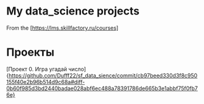# My data_science projects
From the [https://lms.skillfactory.ru/courses]

# Проекты
[Проект 0. Игра угадай число] {https://github.com/Dufff22/sf_data_sience/commit/cb97beed330d3f8c950155f40e2b96b514d9c68a#diff-0b60f985d3bd2440badae028abf6ec488a78391786de665b3e1abbf75f0fb76e}